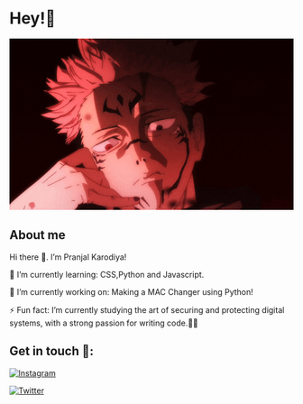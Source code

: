 # Hey!🐾

<img src=./Sukuna.gif alt="Sukuna">

## About me

Hi there 👋. I’m Pranjal Karodiya!

🌱 I’m currently learning: CSS,Python and Javascript.

🔭 I’m currently working on: Making a MAC Changer using Python!

⚡ Fun fact: I’m currently studying the art of securing and protecting digital systems, with a strong passion for writing code.🕵️‍♂️

## Get in touch 🍵: 
[![Instagram](https://img.shields.io/badge/Instagram-%23E4405F.svg?logo=Instagram&logoColor=white)](https://www.instagram.com/pranjal_karodiya?igsh=MW1meGd0OTJsNjNsMQ==)

[![Twitter](https://img.shields.io/badge/Twitter-%231DA1F2.svg?logo=Twitter&logoColor=white)](https://twitter.com/pranjalkarodiya)

